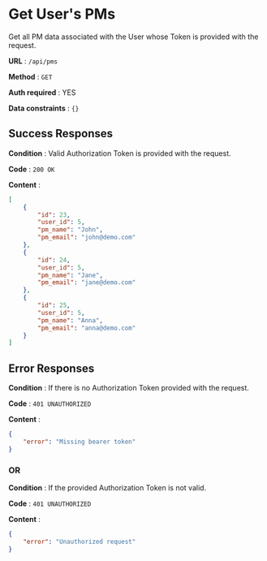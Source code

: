 # Get User's PMs

Get all PM data associated with the User whose Token is provided with the request.

**URL** : `/api/pms`

**Method** : `GET`

**Auth required** : YES

**Data constraints** : `{}`

## Success Responses

**Condition** : Valid Authorization Token is provided with the request.

**Code** : `200 OK`

**Content** : 

```json
[
    {
        "id": 23,
        "user_id": 5,
        "pm_name": "John",
        "pm_email": "john@demo.com"
    },
    {
        "id": 24,
        "user_id": 5,
        "pm_name": "Jane",
        "pm_email": "jane@demo.com"
    },
    {
        "id": 25,
        "user_id": 5,
        "pm_name": "Anna",
        "pm_email": "anna@demo.com"
    }
]
```

## Error Responses

**Condition** : If there is no Authorization Token provided with the request.

**Code** : `401 UNAUTHORIZED`

**Content** : 

```json
{
    "error": "Missing bearer token"
}
```
### OR

**Condition** : If the provided Authorization Token is not valid.

**Code** : `401 UNAUTHORIZED`

**Content** : 

```json
{
    "error": "Unauthorized request"
}
```
